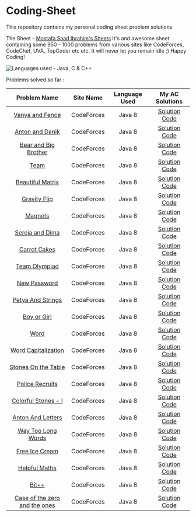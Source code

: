 # Coding-Sheet

This repository contains my personal coding sheet problem solutions

The Sheet - [Mostafa Saad Ibrahim's Sheets](https://docs.google.com/spreadsheets/d/1SYsihU8c29GM8dsyZdniAbrLKSHLHYUZrguvOok3B1s/edit?usp=sharing)
It's and awesome sheet containing some 950 - 1000 problems from various sites like CodeForces, CodeChef, UVA, TopCoder etc etc.
It will never let you remain idle ;)
Happy Coding!

![Languages used - Java, C & C++](https://superfamilyprotector.com/blog/wp-content/uploads/2018/09/Programming-Languages.jpg)

Problems solved so far :

| Problem Name | Site Name | Language Used | My AC Solutions |
| :---: | :---: | :---: | :---: |
| [Vanya and Fence](http://codeforces.com/contest/677/problem/A) | CodeForces | Java 8 | [Solution Code](http://codeforces.com/contest/677/submission/57800206)|
| [Anton and Danik](http://codeforces.com/contest/734/problem/A) | CodeForces | Java 8 | [Solution Code](http://codeforces.com/contest/734/submission/57884757) |
| [Bear and Big Brother](http://codeforces.com/contest/791/problem/A) | CodeForces | Java 8 | [Solution Code]()|
| [Team](http://codeforces.com/contest/231/problem/A) | CodeForces | Java 8 | [Solution Code]()|
| [Beautiful Matrix](http://codeforces.com/contest/231/problem/A) | CodeForces | Java 8 | [Solution Code]()|
| [Gravity Flip](http://codeforces.com/contest/405/problem/A) | CodeForces | Java 8 | [Solution Code]()|
| [Magnets](http://codeforces.com/contest/344/problem/A) | CodeForces | Java 8 | [Solution Code]()|
| [Sereja and Dima](http://codeforces.com/contest/381/problem/A) | CodeForces | Java 8 | [Solution Code]()|
| [Carrot Cakes](http://codeforces.com/contest/799/problem/A) | CodeForces | Java 8 | [Solution Code]()|
| [Team Olympiad](http://codeforces.com/contest/490/problem/A) | CodeForces | Java 8 | [Solution Code]()|
| [New Password](http://codeforces.com/contest/770/problem/A) | CodeForces | Java 8 | [Solution Code]()|
| [Petya And Strings](http://codeforces.com/contest/112/problem/A) | CodeForces | Java 8 | [Solution Code]()|
| [Boy or Girl](http://codeforces.com/contest/236/problem/A) | CodeForces | Java 8 | [Solution Code]()|
| [Word](http://codeforces.com/contest/59/problem/A) | CodeForces | Java 8 | [Solution Code]()|
| [Word Capitalization](http://codeforces.com/contest/281/problem/A) | CodeForces | Java 8 | [Solution Code]()|
| [Stones On the Table](http://codeforces.com/contest/266/problem/A) | CodeForces | Java 8 | [Solution Code]()|
| [Police Recruits](http://codeforces.com/contest/427/problem/A) | CodeForces | Java 8 | [Solution Code]()|
| [Colorful Stones - I](http://codeforces.com/contest/265/problem/A) | CodeForces | Java 8 | [Solution Code]()|
| [Anton And Letters](http://codeforces.com/contest/443/problem/A) | CodeForces | Java 8 | [Solution Code]()|
| [Way Too Long Words](http://codeforces.com/contest/71/problem/A) | CodeForces | Java 8 | [Solution Code]()|
| [Free Ice Cream](http://codeforces.com/contest/686/problem/A) | CodeForces | Java 8 | [Solution Code]()|
| [Helpful Maths](http://codeforces.com/contest/339/problem/A) | CodeForces | Java 8 | [Solution Code]()|
| [Bit++](http://codeforces.com/contest/282/problem/A) | CodeForces | Java 8 | [Solution Code]()|
| [Case of the zero and the ones](http://codeforces.com/contest/556/problem/A) | CodeForces | Java 8 | [Solution Code]()|

